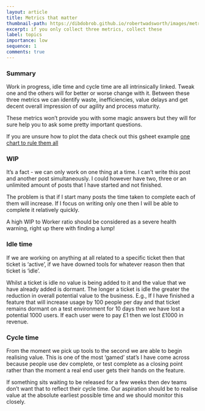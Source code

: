 ```yaml
---
layout: article
title: Metrics that matter
thumbnail-path: https://dibdobrob.github.io/robertwadsworth/images/metrics.png
excerpt: if you only collect three metrics, collect these
label: topics
importance: low
sequence: 1
comments: true
---
```


### Summary
Work in progress, idle time and cycle time are all intrinsically linked. Tweak one and the others will for better or worse change with it.
Between these three metrics we can identify waste, inefficiencies, value delays and get decent overall impression of our agility and 
process maturity.  

These metrics won’t provide you with some magic answers but they will for sure help you to ask some pretty important questions.

If you are unsure how to plot the data check out this gsheet example [one chart to rule them all](https://docs.google.com/spreadsheets/d/1L5egbXWcdBzMrPzDk2tPOzhBxdMbKDD_touSBeJTZVg/edit?usp=sharing)

### WIP
It’s a fact - we can only work on one thing at a time. I can’t write this post and another post simultaneously. I could however
have two, three or an unlimited amount of posts that I have started and not finished.  

The problem is that if I start many posts the time taken to complete each of them will increase. If I focus on writing only 
one then I will be able to complete it relatively quickly.  

A high WIP to Worker ratio should be considered as a severe health warning, right up there with finding a lump!

### Idle time
If we are working on anything at all related to a specific ticket then that ticket is ‘active’, if we have downed tools for
whatever reason then that ticket is ‘idle’.  

Whilst a ticket is idle no value is being added to it and the value that we have already added is dormant. The longer a 
ticket is idle the greater the reduction in overall potential value to the business. E.g., If I have finished a feature that will increase usage by 100 people per day and that ticket remains dormant on a 
test environment for 10 days then we have lost a potential 1000 users. If each user were to pay £1 then we lost £1000 in revenue.

### Cycle time
From the moment we pick up tools to the second we are able to begin realising value. This is one of the most ‘gamed’ 
stat’s I have come across because people use dev complete, or test complete as a closing point rather than the moment 
a real end user gets their hands on the feature.  

If something sits waiting to be released for a few weeks then dev teams don’t want that to reflect their cycle time.
Our aspiration should be to realise value at the absolute earliest possible time and we should monitor this closely.
